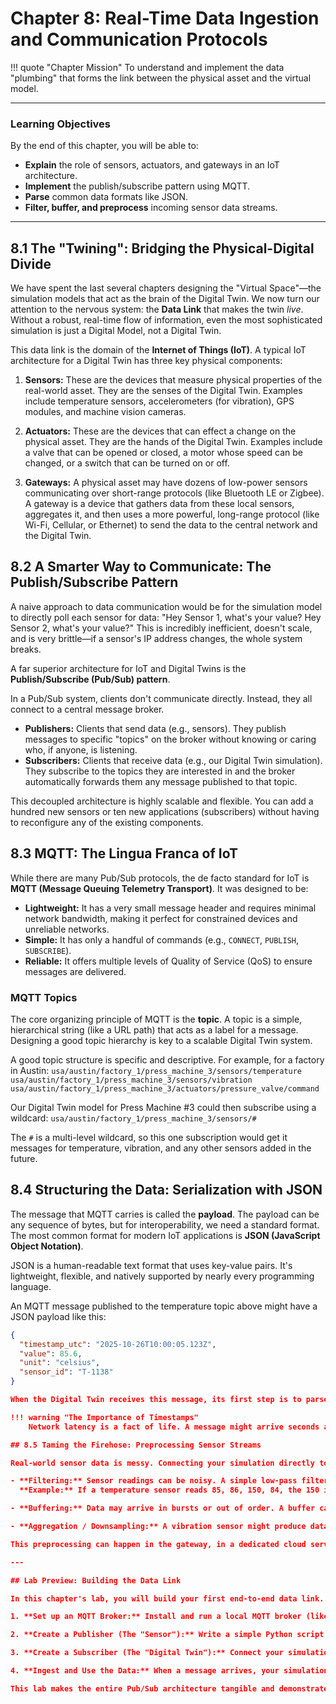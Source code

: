 # Chapter 8: Real-Time Data Ingestion and Communication Protocols

!!! quote "Chapter Mission"
    To understand and implement the data "plumbing" that forms the link between the physical asset and the virtual model.

---

### Learning Objectives

By the end of this chapter, you will be able to:

*   **Explain** the role of sensors, actuators, and gateways in an IoT architecture.
*   **Implement** the publish/subscribe pattern using MQTT.
*   **Parse** common data formats like JSON.
*   **Filter, buffer, and preprocess** incoming sensor data streams.

---

## 8.1 The "Twining": Bridging the Physical-Digital Divide

We have spent the last several chapters designing the "Virtual Space"—the simulation models that act as the brain of the Digital Twin. We now turn our attention to the nervous system: the **Data Link** that makes the twin *live*. Without a robust, real-time flow of information, even the most sophisticated simulation is just a Digital Model, not a Digital Twin.

This data link is the domain of the **Internet of Things (IoT)**. A typical IoT architecture for a Digital Twin has three key physical components:

1.  **Sensors:** These are the devices that measure physical properties of the real-world asset. They are the senses of the Digital Twin. Examples include temperature sensors, accelerometers (for vibration), GPS modules, and machine vision cameras.

2.  **Actuators:** These are the devices that can effect a change on the physical asset. They are the hands of the Digital Twin. Examples include a valve that can be opened or closed, a motor whose speed can be changed, or a switch that can be turned on or off.

3.  **Gateways:** A physical asset may have dozens of low-power sensors communicating over short-range protocols (like Bluetooth LE or Zigbee). A gateway is a device that gathers data from these local sensors, aggregates it, and then uses a more powerful, long-range protocol (like Wi-Fi, Cellular, or Ethernet) to send the data to the central network and the Digital Twin.

## 8.2 A Smarter Way to Communicate: The Publish/Subscribe Pattern

A naive approach to data communication would be for the simulation model to directly poll each sensor for data: "Hey Sensor 1, what's your value? Hey Sensor 2, what's your value?" This is incredibly inefficient, doesn't scale, and is very brittle—if a sensor's IP address changes, the whole system breaks.

A far superior architecture for IoT and Digital Twins is the **Publish/Subscribe (Pub/Sub) pattern**.

In a Pub/Sub system, clients don't communicate directly. Instead, they all connect to a central message broker.
*   **Publishers:** Clients that send data (e.g., sensors). They publish messages to specific "topics" on the broker without knowing or caring who, if anyone, is listening.
*   **Subscribers:** Clients that receive data (e.g., our Digital Twin simulation). They subscribe to the topics they are interested in and the broker automatically forwards them any message published to that topic.


This decoupled architecture is highly scalable and flexible. You can add a hundred new sensors or ten new applications (subscribers) without having to reconfigure any of the existing components.

## 8.3 MQTT: The Lingua Franca of IoT

While there are many Pub/Sub protocols, the de facto standard for IoT is **MQTT (Message Queuing Telemetry Transport)**. It was designed to be:

*   **Lightweight:** It has a very small message header and requires minimal network bandwidth, making it perfect for constrained devices and unreliable networks.
*   **Simple:** It has only a handful of commands (e.g., `CONNECT`, `PUBLISH`, `SUBSCRIBE`).
*   **Reliable:** It offers multiple levels of Quality of Service (QoS) to ensure messages are delivered.

### MQTT Topics
The core organizing principle of MQTT is the **topic**. A topic is a simple, hierarchical string (like a URL path) that acts as a label for a message. Designing a good topic hierarchy is key to a scalable Digital Twin system.

A good topic structure is specific and descriptive. For example, for a factory in Austin:
`usa/austin/factory_1/press_machine_3/sensors/temperature`
`usa/austin/factory_1/press_machine_3/sensors/vibration`
`usa/austin/factory_1/press_machine_3/actuators/pressure_valve/command`

Our Digital Twin model for Press Machine #3 could then subscribe using a wildcard:
`usa/austin/factory_1/press_machine_3/sensors/#`

The `#` is a multi-level wildcard, so this one subscription would get it messages for temperature, vibration, and any other sensors added in the future.

## 8.4 Structuring the Data: Serialization with JSON

The message that MQTT carries is called the **payload**. The payload can be any sequence of bytes, but for interoperability, we need a standard format. The most common format for modern IoT applications is **JSON (JavaScript Object Notation)**.

JSON is a human-readable text format that uses key-value pairs. It's lightweight, flexible, and natively supported by nearly every programming language.

An MQTT message published to the temperature topic above might have a JSON payload like this:

```json
{
  "timestamp_utc": "2025-10-26T10:00:05.123Z",
  "value": 85.6,
  "unit": "celsius",
  "sensor_id": "T-1138"
}

When the Digital Twin receives this message, its first step is to parse (or deserialize) this JSON string into a native data structure (like a Python dictionary or a Java object) so it can easily access the values for `timestamp_utc`, `value`, etc.

!!! warning "The Importance of Timestamps"
    Network latency is a fact of life. A message might arrive seconds after it was sent. It is critical that the sensor includes a timestamp in its payload. The Digital Twin should always use the timestamp from the payload to order events, not the time at which the message arrived at the simulation.

## 8.5 Taming the Firehose: Preprocessing Sensor Streams

Real-world sensor data is messy. Connecting your simulation directly to a raw sensor feed is a recipe for disaster. Before the data reaches the model, it needs to pass through a preprocessing layer.

- **Filtering:** Sensor readings can be noisy. A simple low-pass filter or a moving average can smooth out the data and prevent the simulation from overreacting to spurious spikes.  
  **Example:** If a temperature sensor reads 85, 86, 150, 84, the 150 is likely an error. A filter would discard or dampen this outlier.

- **Buffering:** Data may arrive in bursts or out of order. A buffer can temporarily store incoming messages and reorder them based on their payload timestamps before feeding them to the simulation in the correct sequence.

- **Aggregation / Downsampling:** A vibration sensor might produce data at 1000 Hz (1000 readings per second). This is far too much data for most simulation models to handle in real time. An aggregation step might calculate the Root Mean Square (RMS) value of the vibration over a one-second window and send only that single, meaningful value to the twin each second.

This preprocessing can happen in the gateway, in a dedicated cloud service, or in a software layer just before the simulation model itself.

---

## Lab Preview: Building the Data Link

In this chapter's lab, you will build your first end-to-end data link. This is a foundational skill for the rest of the course.

1. **Set up an MQTT Broker:** Install and run a local MQTT broker (like Mosquitto) on your machine. This will be the central hub for all communication.

2. **Create a Publisher (The "Sensor"):** Write a simple Python script that acts as a simulated temperature sensor. Every few seconds, it will generate a plausible temperature reading, package it into a JSON payload (including a timestamp), and **publish** it to a specific MQTT topic (e.g., `lab/sensor/temperature`).

3. **Create a Subscriber (The "Digital Twin"):** Connect your simulation model (e.g., in AnyLogic, Simulink, or another Python script) to the MQTT broker. Configure it to **subscribe** to the same topic.

4. **Ingest and Use the Data:** When a message arrives, your simulation will parse the JSON payload and use the value to update a parameter inside the running model. You will see the model's behavior change in real time, driven by your external "sensor" script.

This lab makes the entire Pub/Sub architecture tangible and demonstrates the core mechanism of "twinning" a model's state to an external data feed.
